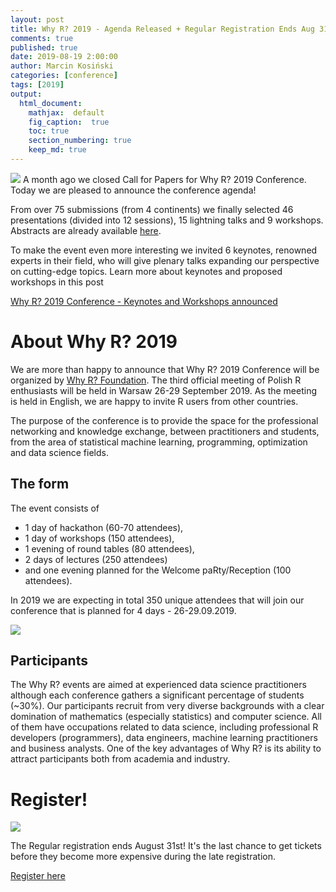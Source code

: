 ```yaml
---
layout: post
title: Why R? 2019 - Agenda Released + Regular Registration Ends Aug 31st!
comments: true
published: true
date: 2019-08-19 2:00:00
author: Marcin Kosiński
categories: [conference]
tags: [2019]
output:
  html_document:
    mathjax:  default
    fig_caption:  true
    toc: true
    section_numbering: true
    keep_md: true
---
```


<img src="/foundation/images/fulls/whyr2019/agenda.jpg" class="fit image"> A month ago we closed Call for Papers for Why R? 2019 Conference. Today we are pleased to announce the conference agenda!

From over 75 submissions (from 4 continents) we finally selected 46 presentations (divided into 12 sessions), 15 lightning talks and 9 workshops. Abstracts are already available [here](https://github.com/WhyR2019/abstracts/).

To make the event even more interesting we invited 6 keynotes, renowned experts in their field, who will give plenary talks expanding our perspective on cutting-edge topics. Learn more about keynotes and proposed workshops in this post

[Why R? 2019 Conference - Keynotes and Workshops announced](http://whyr.pl/foundation/2019/WhyR-2019-Keynotes-Workshops-Announced/)

# About **Why R? 2019**

We are more than happy to announce that Why R? 2019 Conference will be organized by [Why R? Foundation](http://whyr.pl/foundation/tags/#info). The third official meeting of Polish R enthusiasts will be held in Warsaw 26-29 September 2019. As the meeting is held in English, we are happy to invite R users from other countries. 

The purpose of the conference is to provide the space for the professional networking and knowledge exchange, between practitioners and students, from the area of statistical machine learning, programming, optimization and data science fields.

## The form

The event consists of 
- 1 day of hackathon (60-70 attendees), 
- 1 day of workshops (150 attendees), 
- 1 evening of round tables (80 attendees), 
- 2 days of lectures (250 attendees) 
- and one evening planned for the Welcome paRty/Reception (100 attendees).

In 2019 we are expecting in total 350 unique attendees that will join our conference that is planned for 4 days - 26-29.09.2019.

<img src="/foundation/images/fulls/whyr2019/planm.png" class="fit image">

## Participants

The Why R? events are aimed at experienced data science practitioners although each conference gathers a significant percentage of students (~30%). Our participants recruit from very diverse backgrounds with a clear domination of mathematics (especially statistics) and computer science. All of them have occupations related to data science, including professional R developers (programmers), data engineers, machine learning practitioners and business analysts. One of the key advantages of Why R? is its ability to attract participants both from academia and industry.

# Register!

<img src="/foundation/images/fulls/whyr2019/timeline_update_small.jpg" class="fit image">

The Regular registration ends August 31st! It's the last chance to get tickets before they become more expensive during the late registration.

[Register here](http://whyr.pl/2019/register/)

